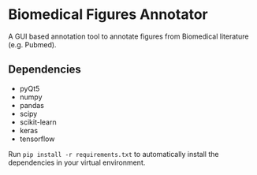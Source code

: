 # Biomedical Figures Annotator 

A GUI based annotation tool to annotate figures from Biomedical literature (e.g. Pubmed).  

## Dependencies
* pyQt5
* numpy
* pandas
* scipy
* scikit-learn
* keras
* tensorflow

Run `pip install -r requirements.txt` to automatically install the dependencies in your virtual environment. 